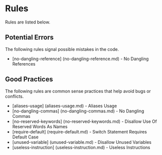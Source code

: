 <!-- generated on 10-11-2014 01:0:53-->
# Rules

Rules are listed below. 

## Potential Errors

The following rules signal possible mistakes in the code.

 * [no-dangling-reference] (no-dangling-reference.md) - No Dangling References

## Good Practices

The following rules are common sense practices that help avoid bugs or conflicts.

 * [aliases-usage] (aliases-usage.md) - Aliases Usage
 * [no-dangling-commas] (no-dangling-commas.md) - No Dangling Commas
 * [no-reserved-keywords] (no-reserved-keywords.md) - Disallow Use Of Reserved Words As Names
 * [require-default] (require-default.md) - Switch Statement Requires Default Case
 * [unused-variable] (unused-variable.md) - Disallow Unused Variables
 * [useless-instruction] (useless-instruction.md) - Useless Instructions

